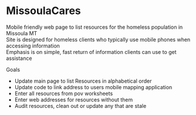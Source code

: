 # MissoulaCares
Mobile friendly web page to list resources for the homeless population in Missoula MT <br>
Site is designed for homeless clients who typically use mobile phones when accessing information <br>
Emphasis is on simple, fast return of information clients can use to get assistance <br>

Goals
- Update main page to list Resources in alphabetical order
- Update code to link address to users mobile mapping application
- Enter all resources from pov worksheets
- Enter web addresses for resources without them
- Audit resources, clean out or update any that are stale
